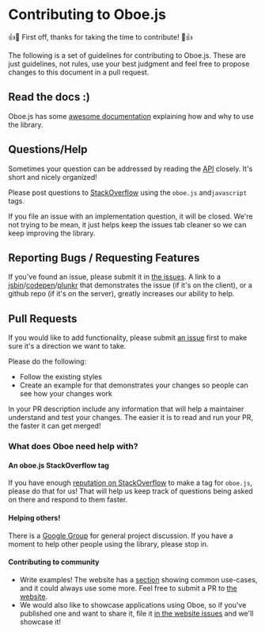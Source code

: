# Contributing to Oboe.js

:+1::tada: First off, thanks for taking the time to contribute! :tada::+1:

The following is a set of guidelines for contributing to Oboe.js. These are
just guidelines, not rules, use your best judgment and feel free to propose
changes to this document in a pull request.

## Read the docs :)

Oboe.js has some [awesome documentation](http://oboejs.com/)
explaining how and why to use the library.

## Questions/Help

Sometimes your question can be addressed by reading the
[API](http://oboejs.com/api) closely. It's short and nicely organized!

Please post questions to [StackOverflow](http://stackoverflow.com/)
using the `oboe.js` and`javascript` tags.

If you file an issue with an implementation question, it will be closed.
We're not trying to be mean, it just helps keep the issues tab cleaner so we can
 keep improving the library.

## Reporting Bugs / Requesting Features

If you've found an issue, please submit it in
[the issues](https://github.com/jimhigson/oboe.js/issues). A link to a
[jsbin](https://jsbin.com/)/[codepen](http://codepen.io/)/[plunkr](https://plnkr.co/)
that demonstrates the issue (if it's on the client), or a github repo
(if it's on the server), greatly increases our ability to help.

## Pull Requests

If you would like to add functionality, please submit
[an issue](https://github.com/jimhigson/oboe.js/issues) first to make sure it's
a direction we want to take.

Please do the following:
* Follow the existing styles
* Create an example for that demonstrates your changes so people can see how
your changes work

In your PR description include any information that will help a maintainer
understand and test your changes. The easier it is to read and run your PR,
the faster it can get merged!

### What does Oboe need help with?

#### An oboe.js StackOverflow tag

If you have enough [reputation on StackOverflow](http://stackoverflow.com/help/whats-reputation)
to make a tag for `oboe.js`, please do that for us! That will help us keep track
 of questions being asked on there and respond to them faster.

#### Helping others!

There is a [Google Group](https://groups.google.com/forum/#!forum/oboejs) for
general project discussion. If you have a moment to help other people using the
library, please stop in.

#### Contributing to community

- Write examples! The website has a [section](http://oboejs.com/examples)
showing common use-cases, and it could always use some more. Feel free to submit
a PR to [the website](https://github.com/jimhigson/oboe.js-website).
- We would also like to showcase applications using Oboe, so if you've published
one and want to share it, file it [in the website issues](https://github.com/jimhigson/oboe.js-website/issues) and we'll showcase it!
